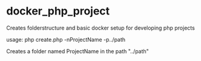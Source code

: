 # docker_php_project
Creates folderstructure and basic docker setup for developing php projects

usage:
php create.php -nProjectName -p../path

Creates a folder named ProjectName in the path "../path"
